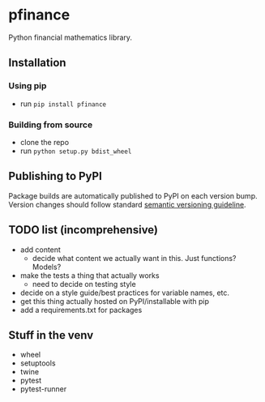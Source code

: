 # pfinance
Python financial mathematics library.

## Installation
### Using pip

- run `pip install pfinance`

### Building from source

- clone the repo
- run `python setup.py bdist_wheel`

## Publishing to PyPI

Package builds are automatically published to PyPI on each version bump. Version changes should follow standard [semantic versioning guideline](https://semver.org/).

## TODO list (incomprehensive)
- add content
  - decide what content we actually want in this. Just functions? Models?
- make the tests a thing that actually works
  - need to decide on testing style
- decide on a style guide/best practices for variable names, etc.
- get this thing actually hosted on PyPI/installable with pip
- add a requirements.txt for packages

## Stuff in the venv
- wheel
- setuptools
- twine
- pytest
- pytest-runner
